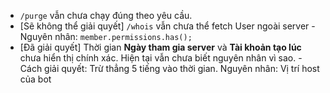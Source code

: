 - `/purge` vẫn chưa chạy đúng theo yêu cầu.
- [Sẽ không thể giải quyết] `/whois` vẫn chưa thể fetch User ngoài server - Nguyên nhân: `member.permissions.has();`
- [Đã giải quyết] Thời gian **Ngày tham gia server** và **Tài khoản tạo lúc** chưa hiển thị chính xác. Hiện tại vẫn chưa biết nguyên nhân vì sao. - Cách giải quyết: Trừ thẳng 5 tiếng vào thời gian. Nguyên nhân: Vị trí host của bot
